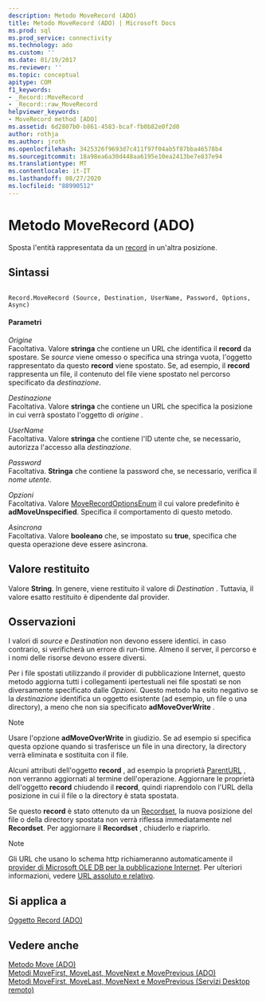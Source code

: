 ```yaml
---
description: Metodo MoveRecord (ADO)
title: Metodo MoveRecord (ADO) | Microsoft Docs
ms.prod: sql
ms.prod_service: connectivity
ms.technology: ado
ms.custom: ''
ms.date: 01/19/2017
ms.reviewer: ''
ms.topic: conceptual
apitype: COM
f1_keywords:
- _Record::MoveRecord
- _Record::raw_MoveRecord
helpviewer_keywords:
- MoveRecord method [ADO]
ms.assetid: 6d2807b0-b861-4583-bcaf-fb0b82e0f2d0
author: rothja
ms.author: jroth
ms.openlocfilehash: 3425326f9693d7c411f97f04ab5f87bba46578b4
ms.sourcegitcommit: 18a98ea6a30d448aa6195e10ea2413be7e837e94
ms.translationtype: MT
ms.contentlocale: it-IT
ms.lasthandoff: 08/27/2020
ms.locfileid: "88990512"
---
```

# <a name="moverecord-method-ado"></a>Metodo MoveRecord (ADO)
Sposta l'entità rappresentata da un [record](./record-object-ado.md) in un'altra posizione.  
  
## <a name="syntax"></a>Sintassi  
  
```  
  
Record.MoveRecord (Source, Destination, UserName, Password, Options, Async)  
```  
  
#### <a name="parameters"></a>Parametri  
 *Origine*  
 Facoltativa. Valore **stringa** che contiene un URL che identifica il **record** da spostare. Se *source* viene omesso o specifica una stringa vuota, l'oggetto rappresentato da questo **record** viene spostato. Se, ad esempio, il **record** rappresenta un file, il contenuto del file viene spostato nel percorso specificato da *destinazione*.  
  
 *Destinazione*  
 Facoltativa. Valore **stringa** che contiene un URL che specifica la posizione in cui verrà spostato l'oggetto di *origine* .  
  
 *UserName*  
 Facoltativa. Valore **stringa** che contiene l'ID utente che, se necessario, autorizza l'accesso alla *destinazione*.  
  
 *Password*  
 Facoltativa. **Stringa** che contiene la password che, se necessario, verifica il *nome utente*.  
  
 *Opzioni*  
 Facoltativa. Valore [MoveRecordOptionsEnum](./moverecordoptionsenum.md) il cui valore predefinito è **adMoveUnspecified**. Specifica il comportamento di questo metodo.  
  
 *Asincrona*  
 Facoltativa. Valore **booleano** che, se impostato su **true**, specifica che questa operazione deve essere asincrona.  
  
## <a name="return-value"></a>Valore restituito  
 Valore **String**. In genere, viene restituito il valore di *Destination* . Tuttavia, il valore esatto restituito è dipendente dal provider.  
  
## <a name="remarks"></a>Osservazioni  
 I valori di *source* e *Destination* non devono essere identici. in caso contrario, si verificherà un errore di run-time. Almeno il server, il percorso e i nomi delle risorse devono essere diversi.  
  
 Per i file spostati utilizzando il provider di pubblicazione Internet, questo metodo aggiorna tutti i collegamenti ipertestuali nei file spostati se non diversamente specificato dalle *Opzioni*. Questo metodo ha esito negativo se la *destinazione* identifica un oggetto esistente (ad esempio, un file o una directory), a meno che non sia specificato **adMoveOverWrite** .  
  
> [!NOTE]
>  Usare l'opzione **adMoveOverWrite** in giudizio. Se ad esempio si specifica questa opzione quando si trasferisce un file in una directory, la directory verrà eliminata e sostituita con il file.  
  
 Alcuni attributi dell'oggetto **record** , ad esempio la proprietà [ParentURL](./parenturl-property-ado.md) , non verranno aggiornati al termine dell'operazione. Aggiornare le proprietà dell'oggetto **record** chiudendo il **record**, quindi riaprendolo con l'URL della posizione in cui il file o la directory è stata spostata.  
  
 Se questo **record** è stato ottenuto da un [Recordset](./recordset-object-ado.md), la nuova posizione del file o della directory spostata non verrà riflessa immediatamente nel **Recordset**. Per aggiornare il **Recordset** , chiuderlo e riaprirlo.  
  
> [!NOTE]
>  Gli URL che usano lo schema http richiameranno automaticamente il [provider di Microsoft OLE DB per la pubblicazione Internet](../../guide/appendixes/microsoft-ole-db-provider-for-internet-publishing.md). Per ulteriori informazioni, vedere [URL assoluto e relativo](../../guide/data/absolute-and-relative-urls.md).  
  
## <a name="applies-to"></a>Si applica a  
 [Oggetto Record (ADO)](./record-object-ado.md)  
  
## <a name="see-also"></a>Vedere anche  
 [Metodo Move (ADO)](./move-method-ado.md)   
 [Metodi MoveFirst, MoveLast, MoveNext e MovePrevious (ADO)](./movefirst-movelast-movenext-and-moveprevious-methods-ado.md)   
 [Metodi MoveFirst, MoveLast, MoveNext e MovePrevious (Servizi Desktop remoto)](../rds-api/movefirst-movelast-movenext-and-moveprevious-methods-rds.md)
